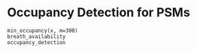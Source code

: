 # Occupancy Detection for PSMs

```@docs
min_occupancy(x, m=300)
breath_availability
occupancy_detection
```
